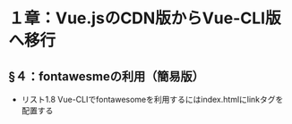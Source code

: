 # １章：Vue.jsのCDN版からVue-CLI版へ移行

## §４：fontawesmeの利用（簡易版）

* リスト1.8 Vue-CLIでfontawesomeを利用するにはindex.htmlにlinkタグを配置する
